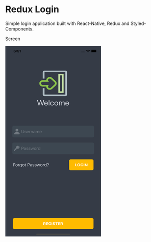 # Redux Login

Simple login application built with React-Native, Redux and Styled-Components.

Screen

<img src="login.png" width="300" height="600">

